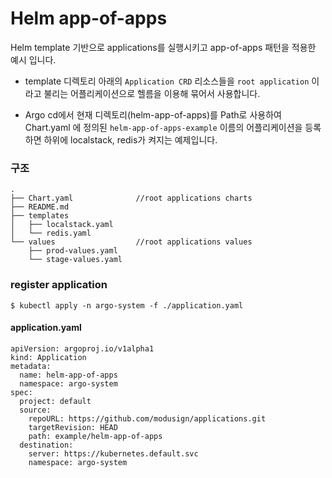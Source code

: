 # Helm app-of-apps
Helm template 기반으로 applications를 실행시키고 app-of-apps 패턴을 적용한 예시 입니다.

- template 디렉토리 아래의 `Application CRD` 리소스들을 `root application` 이라고 불리는 어플리케이션으로 헬름을 이용해 묶어서 사용합니다.

- Argo cd에서 현재 디렉토리(helm-app-of-apps)를 Path로 사용하여 Chart.yaml 에 정의된 `helm-app-of-apps-example` 이름의 어플리케이션을 등록하면 하위에 localstack, redis가 켜지는 예제입니다.

### 구조
```
.
├── Chart.yaml              //root applications charts
├── README.md
├── templates
│   ├── localstack.yaml
│   └── redis.yaml
└── values                  //root applications values
    ├── prod-values.yaml
    └── stage-values.yaml
```

### register application
```
$ kubectl apply -n argo-system -f ./application.yaml
```

#### application.yaml
```
apiVersion: argoproj.io/v1alpha1
kind: Application
metadata:
  name: helm-app-of-apps
  namespace: argo-system
spec:
  project: default
  source:
    repoURL: https://github.com/modusign/applications.git
    targetRevision: HEAD
    path: example/helm-app-of-apps
  destination:
    server: https://kubernetes.default.svc
    namespace: argo-system
```